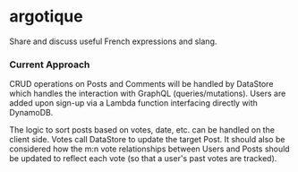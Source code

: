 # argotique
Share and discuss useful French expressions and slang.
### Current Approach
CRUD operations on Posts and Comments will be handled by DataStore which handles the interaction with GraphQL (queries/mutations). Users are added upon sign-up via a Lambda function interfacing directly with DynamoDB.

The logic to sort posts based on votes, date, etc. can be handled on the client side. Votes call DataStore to update the target Post. It should also be considered how the m:n vote relationships between Users and Posts should be updated to reflect each vote (so that a user's past votes are tracked).